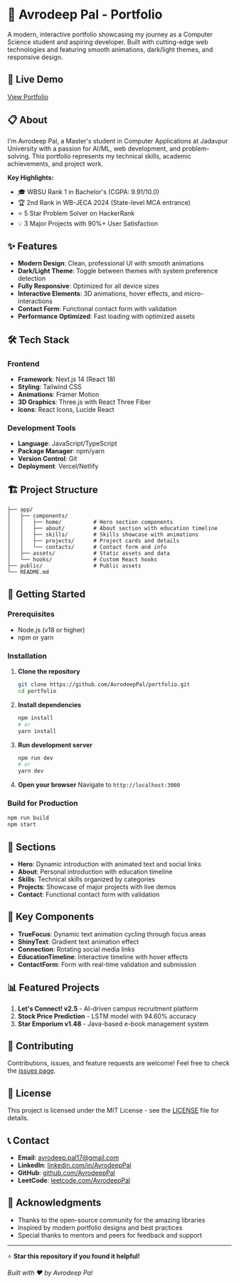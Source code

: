 # 🌟 Avrodeep Pal - Portfolio

A modern, interactive portfolio showcasing my journey as a Computer Science student and aspiring developer. Built with cutting-edge web technologies and featuring smooth animations, dark/light themes, and responsive design.

## 🚀 Live Demo

[View Portfolio](your-portfolio-url-here)

## 📋 About

I'm Avrodeep Pal, a Master's student in Computer Applications at Jadavpur University with a passion for AI/ML, web development, and problem-solving. This portfolio represents my technical skills, academic achievements, and project work.

**Key Highlights:**
- 🎓 WBSU Rank 1 in Bachelor's (CGPA: 9.91/10.0)
- 🏆 2nd Rank in WB-JECA 2024 (State-level MCA entrance)
- ⭐ 5 Star Problem Solver on HackerRank
- 💡 3 Major Projects with 90%+ User Satisfaction

## ✨ Features

- **Modern Design**: Clean, professional UI with smooth animations
- **Dark/Light Theme**: Toggle between themes with system preference detection
- **Fully Responsive**: Optimized for all device sizes
- **Interactive Elements**: 3D animations, hover effects, and micro-interactions
- **Contact Form**: Functional contact form with validation
- **Performance Optimized**: Fast loading with optimized assets

## 🛠️ Tech Stack

### Frontend
- **Framework**: Next.js 14 (React 18)
- **Styling**: Tailwind CSS
- **Animations**: Framer Motion
- **3D Graphics**: Three.js with React Three Fiber
- **Icons**: React Icons, Lucide React

### Development Tools
- **Language**: JavaScript/TypeScript
- **Package Manager**: npm/yarn
- **Version Control**: Git
- **Deployment**: Vercel/Netlify

## 🏗️ Project Structure

```
├── app/
│   ├── components/
│   │   ├── home/          # Hero section components
│   │   ├── about/         # About section with education timeline
│   │   ├── skills/        # Skills showcase with animations
│   │   ├── projects/      # Project cards and details
│   │   └── contacts/      # Contact form and info
│   ├── assets/            # Static assets and data
│   └── hooks/             # Custom React hooks
├── public/                # Public assets
└── README.md
```

## 🚀 Getting Started

### Prerequisites
- Node.js (v18 or higher)
- npm or yarn

### Installation

1. **Clone the repository**
   ```bash
   git clone https://github.com/AvrodeepPal/portfolio.git
   cd portfolio
   ```

2. **Install dependencies**
   ```bash
   npm install
   # or
   yarn install
   ```

3. **Run development server**
   ```bash
   npm run dev
   # or
   yarn dev
   ```

4. **Open your browser**
   Navigate to `http://localhost:3000`

### Build for Production

```bash
npm run build
npm start
```

## 📱 Sections

- **Hero**: Dynamic introduction with animated text and social links
- **About**: Personal introduction with education timeline
- **Skills**: Technical skills organized by categories
- **Projects**: Showcase of major projects with live demos
- **Contact**: Functional contact form with validation

## 🎨 Key Components

- **TrueFocus**: Dynamic text animation cycling through focus areas
- **ShinyText**: Gradient text animation effect
- **Connection**: Rotating social media links
- **EducationTimeline**: Interactive timeline with hover effects
- **ContactForm**: Form with real-time validation and submission

## 📊 Featured Projects

1. **Let's Connect! v2.5** - AI-driven campus recruitment platform
2. **Stock Price Prediction** - LSTM model with 94.60% accuracy
3. **Star Emporium v1.48** - Java-based e-book management system

## 🤝 Contributing

Contributions, issues, and feature requests are welcome! Feel free to check the [issues page](https://github.com/AvrodeepPal/portfolio/issues).

## 📄 License

This project is licensed under the MIT License - see the [LICENSE](LICENSE) file for details.

## 📞 Contact

- **Email**: avrodeep.pal17@gmail.com
- **LinkedIn**: [linkedin.com/in/AvrodeepPal](https://linkedin.com/in/AvrodeepPal)
- **GitHub**: [github.com/AvrodeepPal](https://github.com/AvrodeepPal)
- **LeetCode**: [leetcode.com/AvrodeepPal](https://leetcode.com/AvrodeepPal)

## 🙏 Acknowledgments

- Thanks to the open-source community for the amazing libraries
- Inspired by modern portfolio designs and best practices
- Special thanks to mentors and peers for feedback and support

---

⭐ **Star this repository if you found it helpful!**

*Built with ❤️ by Avrodeep Pal*